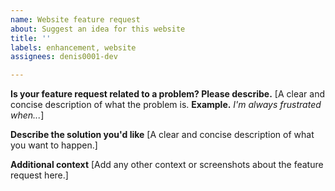 ```yaml
---
name: Website feature request
about: Suggest an idea for this website
title: ''
labels: enhancement, website
assignees: denis0001-dev

---
```


**Is your feature request related to a problem? Please describe.**
[A clear and concise description of what the problem is. **Example.** _I'm always frustrated when..._]

**Describe the solution you'd like**
[A clear and concise description of what you want to happen.]

**Additional context**
[Add any other context or screenshots about the feature request here.]
